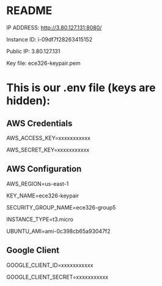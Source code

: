 # README
IP ADDRESS: http://3.80.127.131:8080/

Instance ID:  i-09df7f28263415152

Public IP:    3.80.127.131

Key file:     ece326-keypair.pem

# This is our .env file (keys are hidden):

## AWS Credentials
AWS_ACCESS_KEY=xxxxxxxxxxx

AWS_SECRET_KEY=xxxxxxxxxxx

## AWS Configuration
AWS_REGION=us-east-1

KEY_NAME=ece326-keypair

SECURITY_GROUP_NAME=ece326-group5

INSTANCE_TYPE=t3.micro

UBUNTU_AMI=ami-0c398cb65a93047f2

## Google Client
GOOGLE_CLIENT_ID=xxxxxxxxxxx

GOOGLE_CLIENT_SECRET=xxxxxxxxxxx

